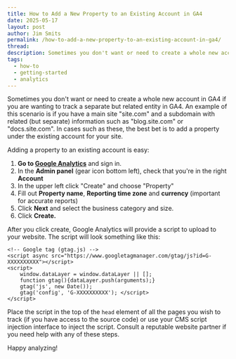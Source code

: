 ```yaml
---
title: How to Add a New Property to an Existing Account in GA4
date: 2025-05-17
layout: post
author: Jim Smits
permalink: /how-to-add-a-new-property-to-an-existing-account-in-ga4/
thread: 
description: Sometimes you don't want or need to create a whole new account in GA4 if you are wanting to track a separate but related entity in GA4. Here's how to add a new property to an existing account in GA4.
tags:
  - how-to
  - getting-started
  - analytics
---
```

Sometimes you don't want or need to create a whole new account in GA4 if you are wanting to track a separate but related entity in GA4.  An example of this scenario is if you have a main site "site.com" and a subdomain with related (but separate) information such as "blog.site.com" or "docs.site.com". In cases such as these, the best bet is to add a property under the existing account for your site.

Adding a property to an existing account is easy:
1. **Go to [Google Analytics](https://analytics.google.com/)** and sign in.    
2. In the **Admin panel** (gear icon bottom left), check that you're in the right **Account**
3. In the upper left click "Create" and choose "Property"
4. Fill out **Property name**, **Reporting time zone** and **currency** (important for accurate reports)
5. Click **Next** and select the business category and size.    
6. Click **Create.**

After you click create, Google Analytics will provide a script to upload to your website. The script will look something like this:
```
<!-- Google tag (gtag.js) -->
<script async src="https://www.googletagmanager.com/gtag/js?id=G-XXXXXXXXXX"></script>
<script>
	window.dataLayer = window.dataLayer || []; 
	function gtag(){dataLayer.push(arguments);}
	gtag('js', new Date()); 
	gtag('config', 'G-XXXXXXXXXX'); </script>
</script>
```
Place the script in the top of the `head` element of all the pages you wish to track (if you have access to the source code) or use your CMS script injection interface to inject the script. Consult a reputable website partner if you need help with any of these steps.

Happy analyzing!
